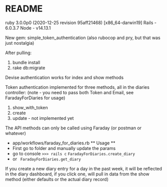 # README

ruby 3.0.0p0 (2020-12-25 revision 95aff21468) [x86_64-darwin19]
Rails - 6.0.3.7
Node - v14.13.1

New gem: simple_token_authentication
(also rubocop and pry, but that was just nostalgia)

After pulling:
1. bundle install
2. rake db:migrate

Devise authentication works for index and show methods

Token authentication implemented for three methods, all in the diaries controller:
(note - you need to pass both Token and Email, see FaradayForDiaries for usage)
1. show_with_token
2. create
3. update - not implemented yet

The API methods can only be called using Faraday (or postman or whatever)
- app/workflows/faraday_for_diaries.rb
** Usage **
- First go to folder and manually update the params
- go to console
` >>> rails c `
` FaradayForDiaries.create_diary `
- or
` FaradayForDiaries.get_diary`

If you create a new diary entry for a day in the past week, it will be reflected in the
diary dashboard, if you click one, will pull in data from the show method (either defaults or the actual diary record)
